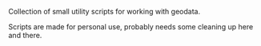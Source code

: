 Collection of small utility scripts for working with geodata. 

Scripts are made for personal use, probably needs some cleaning up here and there.